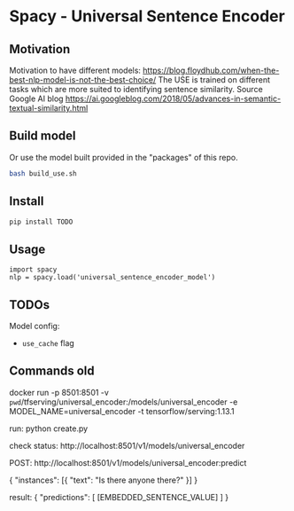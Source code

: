 # Spacy - Universal Sentence Encoder

## Motivation
Motivation to have different models:
https://blog.floydhub.com/when-the-best-nlp-model-is-not-the-best-choice/
The USE is trained on different tasks which are more suited to identifying sentence similarity. Source Google AI blog https://ai.googleblog.com/2018/05/advances-in-semantic-textual-similarity.html 

## Build model
Or use the model built provided in the "packages" of this repo.
```bash
bash build_use.sh
```

## Install

```bash
pip install TODO
```

## Usage

```
import spacy
nlp = spacy.load('universal_sentence_encoder_model')
```

## TODOs 

Model config:
- `use_cache` flag

## Commands old


docker run -p 8501:8501 -v `pwd`/tfserving/universal_encoder:/models/universal_encoder -e MODEL_NAME=universal_encoder -t tensorflow/serving:1.13.1

run: python create.py

check status: http://localhost:8501/v1/models/universal_encoder

POST: http://localhost:8501/v1/models/universal_encoder:predict

{
	"instances": [{
		"text": "Is there anyone there?"
	}]
}

result:
{
    "predictions": [
        [EMBEDDED_SENTENCE_VALUE]
    ]
}